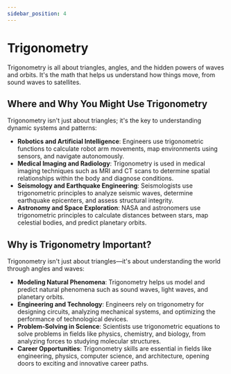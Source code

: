 ```yaml
---
sidebar_position: 4
---
```


# Trigonometry

Trigonometry is all about triangles, angles, and the hidden powers of waves and orbits.
It's the math that helps us understand how things move, from sound waves to satellites.

## Where and Why You Might Use Trigonometry

Trigonometry isn't just about triangles; it's the key to understanding dynamic systems and patterns:

- **Robotics and Artificial Intelligence**: Engineers use trigonometric functions to calculate robot arm movements, map environments using sensors, and navigate autonomously.
- **Medical Imaging and Radiology**: Trigonometry is used in medical imaging techniques such as MRI and CT scans to determine spatial relationships within the body and diagnose conditions.
- **Seismology and Earthquake Engineering**: Seismologists use trigonometric principles to analyze seismic waves, determine earthquake epicenters, and assess structural integrity.
- **Astronomy and Space Exploration**: NASA and astronomers use trigonometric principles to calculate distances between stars, map celestial bodies, and predict planetary orbits.

## Why is Trigonometry Important?

Trigonometry isn't just about triangles—it's about understanding the world through angles and waves:

- **Modeling Natural Phenomena**: Trigonometry helps us model and predict natural phenomena such as sound waves, light waves, and planetary orbits.
- **Engineering and Technology**: Engineers rely on trigonometry for designing circuits, analyzing mechanical systems, and optimizing the performance of technological devices.
- **Problem-Solving in Science**: Scientists use trigonometric equations to solve problems in fields like physics, chemistry, and biology, from analyzing forces to studying molecular structures.
- **Career Opportunities**: Trigonometry skills are essential in fields like engineering, physics, computer science, and architecture, opening doors to exciting and innovative career paths.
